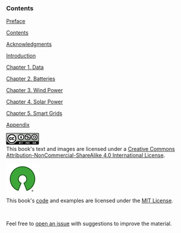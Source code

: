 <h3 class="title">Contents</h3>
<div class="split-grid">
    <div class="main-text small-text">
        <p class="title"><a href="#/preface">Preface</a></p>
        <p class="title"><a href="#/contents">Contents</a></p>
        <p class="title"><a href="#/acknowledgments">Acknowledgments</a></p>
        <p class="title"><a href="#/introduction">Introduction</a></p>
        <p class="title"><a href="#/data">Chapter 1. Data</a></p>
        <p class="title"><a href="#/batteries">Chapter 2. Batteries</a></p>
        <p class="title"><a href="#/wind-power">Chapter 3. Wind Power</a></p>
        <p class="title"><a href="#/solar-power">Chapter 4. Solar Power</a></p>
        <p class="title"><a href="#/smart-grids">Chapter 5. Smart Grids</a></p>
        <p class="title"><a href="#/appendix">Appendix</a></p>
    </div>
    <div>
        <p class="main-text small-text">
            <a rel="license" href="http://creativecommons.org/licenses/by-nc-sa/4.0/" target="_blank"><img alt="Creative Commons License" style="border-width:0" src="/assets/images/cc-by-nc-sa.png" /></a>
            <br>
            This book's text and images are licensed under a <a rel="license" href="http://creativecommons.org/licenses/by-nc-sa/4.0/" target="_blank">
                Creative Commons Attribution-NonCommercial-ShareAlike 4.0 International License</a>.
        </p>
        <p class="main-text small-text">
            <a rel="license" href="https://opensource.org/licenses/MIT" target="_blank"><img alt="Open Source Initiative" style="border-width:0; width:88px; height:88px; margin: 0;" src="/assets/images/osi.png" /></a>
            <br>
            This book's <a href="https://github.com/nickmcintyre/goodenergy" target="_blank">code</a> and
            examples are licensed under the <a href="https://opensource.org/licenses/MIT" target="_blank">MIT License</a>.
        </p>
        <br>
        <p class="main-text small-text">
            Feel free to <a href="https://github.com/nickmcintyre/goodenergy/issues" target="_blank">open an issue</a> with suggestions to improve the material.
        </p>
    </div>
</div>

